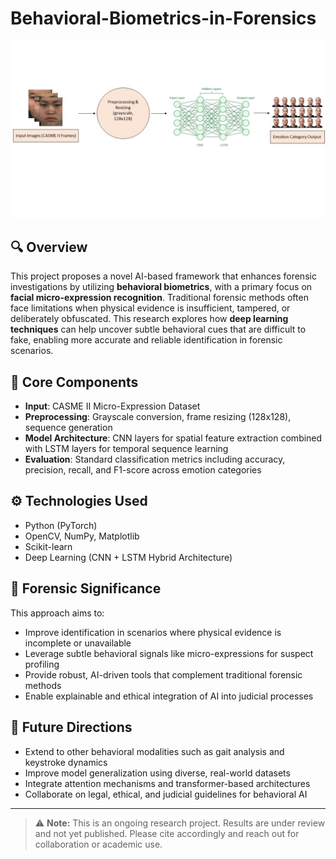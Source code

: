 # Behavioral-Biometrics-in-Forensics

![Model Flow](Research%20Model%20Flow%20Diagram2.jpg)

## 🔍 Overview
This project proposes a novel AI-based framework that enhances forensic investigations by utilizing **behavioral biometrics**, with a primary focus on **facial micro-expression recognition**. Traditional forensic methods often face limitations when physical evidence is insufficient, tampered, or deliberately obfuscated. This research explores how **deep learning techniques** can help uncover subtle behavioral cues that are difficult to fake, enabling more accurate and reliable identification in forensic scenarios.

## 🧠 Core Components
- **Input**: CASME II Micro-Expression Dataset
- **Preprocessing**: Grayscale conversion, frame resizing (128x128), sequence generation
- **Model Architecture**: CNN layers for spatial feature extraction combined with LSTM layers for temporal sequence learning
- **Evaluation**: Standard classification metrics including accuracy, precision, recall, and F1-score across emotion categories

## ⚙️ Technologies Used
- Python (PyTorch)
- OpenCV, NumPy, Matplotlib
- Scikit-learn
- Deep Learning (CNN + LSTM Hybrid Architecture)

## 🧬 Forensic Significance
This approach aims to:
- Improve identification in scenarios where physical evidence is incomplete or unavailable
- Leverage subtle behavioral signals like micro-expressions for suspect profiling
- Provide robust, AI-driven tools that complement traditional forensic methods
- Enable explainable and ethical integration of AI into judicial processes

## 📌 Future Directions
- Extend to other behavioral modalities such as gait analysis and keystroke dynamics
- Improve model generalization using diverse, real-world datasets
- Integrate attention mechanisms and transformer-based architectures
- Collaborate on legal, ethical, and judicial guidelines for behavioral AI

---

> ⚠️ **Note:** This is an ongoing research project. Results are under review and not yet published. Please cite accordingly and reach out for collaboration or academic use.

